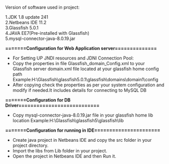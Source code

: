 Version of software used in project:  

   1.JDK 1.8 update 241  
   2.Netbeans IDE 11.2  
   3.Glassfish 5.0.1   
   4.JAVA EE7(Pre-installed with Glassfish)  
   5.mysql-connector-java-8.0.19.jar  

**=======Configuration for Web Application server==============**     
- For Setting UP JNDI resources and JDNI Connection Pool:   
- Copy the properties in file Glassfish_domain_Config.xml to your Glassfish server domain.xml file located at your glassfish home config path Example:H:\Glassfish\glassfish5.0.1\glassfish\domains\domain1\config  
- After copying check the properties as per your system  configuration and modify if needed.It includes details for connecting to MySQL DB

**=======Configuration for DB Driver===========================**   
- Copy mysql-connector-java-8.0.19.jar file in your glassfish home lib location
Example:H:\Glassfish\glassfish5\glassfish\lib

**=======Configuration for running in IDE======================**   
- Create java project in Netbeans IDE and copy the src folder in your project directory. 
- Import the libs from Lib folder in your project.  
- Open the project in Netbeans IDE and then Run it.

 
